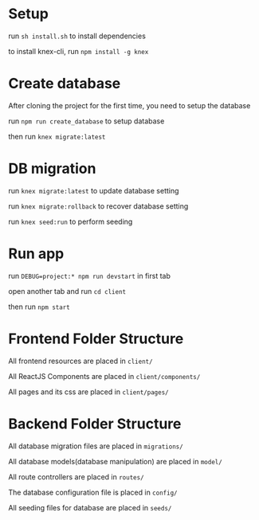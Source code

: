 # Setup

run ```sh install.sh``` to install dependencies

to install knex-cli, run ```npm install -g knex```

# Create database

After cloning the project for the first time, you need to setup the database

run  ```npm run create_database``` to setup database

then run ```knex migrate:latest```

# DB migration

run ```knex migrate:latest``` to update database setting

run ```knex migrate:rollback``` to recover database setting

run ```knex seed:run``` to perform seeding

# Run app

run ```DEBUG=project:* npm run devstart``` in first tab

open another tab and run ```cd client```

then run ```npm start```

# Frontend Folder Structure
All frontend resources are placed in ```client/```

All ReactJS Components are placed in ```client/components/```

All pages and its css are placed in ```client/pages/```

# Backend Folder Structure
All database migration files are placed in ```migrations/```

All database models(database manipulation) are placed in ```model/```

All route controllers are placed in ```routes/```

The database configuration file is placed in ```config/```

All seeding files for database are placed in ```seeds/```


